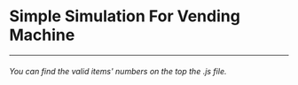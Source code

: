 <h1>Simple Simulation For Vending Machine</h1>
<hr>
<h6>You can find the valid items' numbers on the top the .js file.</h6> 



